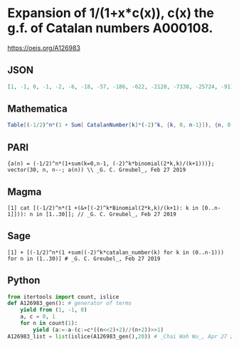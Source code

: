 # Expansion of 1/\(1\+x\*c\(x\)\), c\(x\) the g\.f\. of Catalan numbers A000108\.
https://oeis.org/A126983
## JSON
```JSON
[1, -1, 0, -1, -2, -6, -18, -57, -186, -622, -2120, -7338, -25724, -91144, -325878, -1174281, -4260282, -15548694, -57048048, -210295326, -778483932, -2892818244, -10786724388, -40347919626, -151355847012, -569274150156]
```
## Mathematica
```Mathematica
Table[(-1/2)^n*(1 + Sum[ CatalanNumber[k]*(-2)^k, {k, 0, n-1}]), {n, 0, 30}] (* _G. C. Greubel_, Feb 27 2019 *)
```
## PARI
```PARI
{a(n) = (-1/2)^n*(1+sum(k=0,n-1, (-2)^k*binomial(2*k,k)/(k+1)))};
vector(30, n, n--; a(n)) \\ _G. C. Greubel_, Feb 27 2019
```
## Magma
```Magma
[1] cat [(-1/2)^n*(1 +(&+[(-2)^k*Binomial(2*k,k)/(k+1): k in [0..n-1]])): n in [1..30]]; // _G. C. Greubel_, Feb 27 2019
```
## Sage
```Sage
[1] + [(-1/2)^n*(1 +sum((-2)^k*catalan_number(k) for k in (0..n-1))) for n in (1..30)] # _G. C. Greubel_, Feb 27 2019
```
## Python
```Python
from itertools import count, islice
def A126983_gen(): # generator of terms
    yield from (1, -1, 0)
    a, c = 0, 1
    for n in count(1):
        yield (a:=-a-(c:=c*((n<<2)+2)//(n+2))>>1)
A126983_list = list(islice(A126983_gen(),20)) # _Chai Wah Wu_, Apr 27 2023
```
